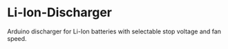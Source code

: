 # Li-Ion-Discharger
Arduino discharger for Li-Ion batteries with selectable stop voltage and fan speed.
